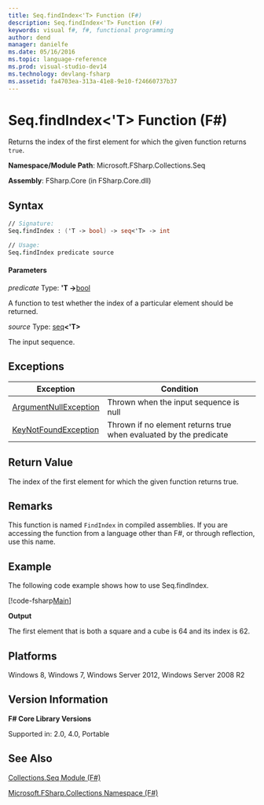 ```yaml
---
title: Seq.findIndex<'T> Function (F#)
description: Seq.findIndex<'T> Function (F#)
keywords: visual f#, f#, functional programming
author: dend
manager: danielfe
ms.date: 05/16/2016
ms.topic: language-reference
ms.prod: visual-studio-dev14
ms.technology: devlang-fsharp
ms.assetid: fa4703ea-313a-41e8-9e10-f24660737b37
---
```


# Seq.findIndex<'T> Function (F#)

Returns the index of the first element for which the given function returns `true`.

**Namespace/Module Path**: Microsoft.FSharp.Collections.Seq

**Assembly**: FSharp.Core (in FSharp.Core.dll)


## Syntax

```fsharp
// Signature:
Seq.findIndex : ('T -> bool) -> seq<'T> -> int

// Usage:
Seq.findIndex predicate source
```

#### Parameters
*predicate*
Type: **'T -&gt;**[bool](https://msdn.microsoft.com/library/89c0cf9c-49ce-4207-a3be-555851a67dd5)


A function to test whether the index of a particular element should be returned.


*source*
Type: [seq](https://msdn.microsoft.com/library/2f0c87c6-8a0d-4d33-92a6-10d1d037ce75)**&lt;'T&gt;**


The input sequence.

## Exceptions
|Exception|Condition|
|----|----|
|[ArgumentNullException](https://msdn.microsoft.com/library/system.argumentnullexception.aspx)|Thrown when the input sequence is null|
|[KeyNotFoundException](https://msdn.microsoft.com/library/system.collections.generic.keynotfoundexception.aspx)|Thrown if no element returns true when evaluated by the predicate|

## Return Value

The index of the first element for which the given function returns true.
## Remarks
This function is named `FindIndex` in compiled assemblies. If you are accessing the function from a language other than F#, or through reflection, use this name.

## Example
The following code example shows how to use Seq.findIndex.

[!code-fsharp[Main](~samples/snippets/fsharp/sequences/snippet37.fs)]

**Output**

The first element that is both a square and a cube is 64 and its index is 62.
## Platforms
Windows 8, Windows 7, Windows Server 2012, Windows Server 2008 R2


## Version Information
**F# Core Library Versions**

Supported in: 2.0, 4.0, Portable




## See Also
[Collections.Seq Module &#40;F&#35;&#41;](Collections.Seq-Module-%5BFSharp%5D.md)

[Microsoft.FSharp.Collections Namespace &#40;F&#35;&#41;](Microsoft.FSharp.Collections-Namespace-%5BFSharp%5D.md)
